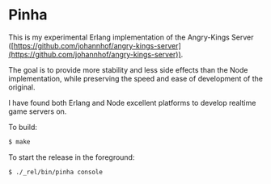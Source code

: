 Pinha
=================

This is my experimental Erlang implementation of the Angry-Kings Server ([https://github.com/johannhof/angry-kings-server](https://github.com/johannhof/angry-kings-server)).

The goal is to provide more stability and less side effects than the Node implementation, while preserving the speed and ease of development of the original.

I have found both Erlang and Node excellent platforms to develop realtime game servers on.

To build:

``` bash
$ make
```

To start the release in the foreground:

``` bash
$ ./_rel/bin/pinha console
```

